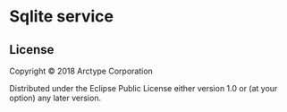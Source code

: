 # Sqlite service

## License

Copyright © 2018 Arctype Corporation

Distributed under the Eclipse Public License either version 1.0 or (at
your option) any later version.
